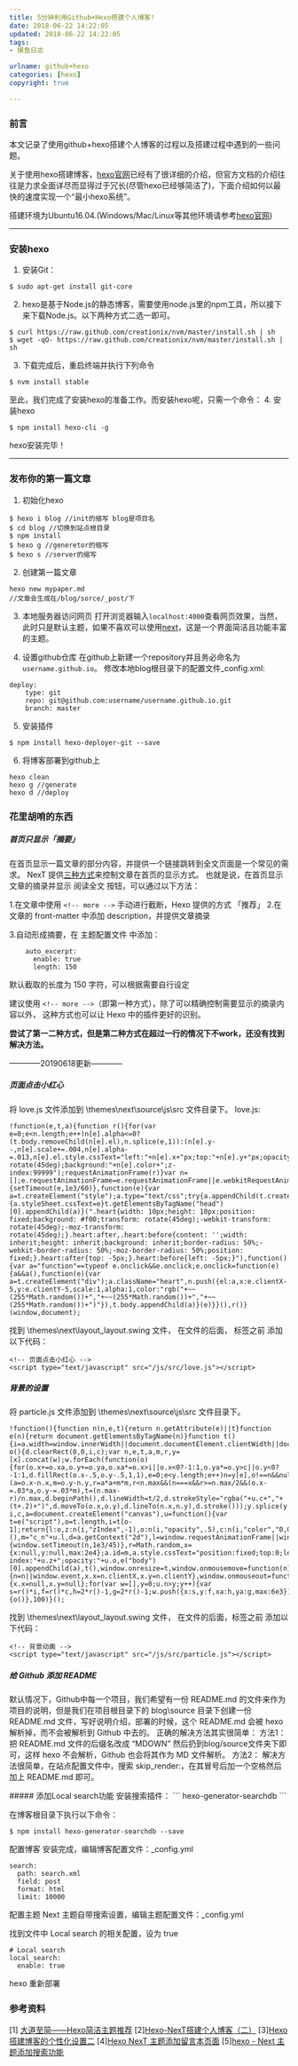 ```yaml
---
title: 5分钟利用Github+Hexo搭建个人博客!
date: 2018-06-22 14:22:05
updated: 2018-06-22 14:22:05
tags:
- 摸鱼日志

urlname: github+hexo
categories: [hexo]
copyright: true

---
```


### 前言
本文记录了使用github+hexo搭建个人博客的过程以及搭建过程中遇到的一些问题。


关于使用hexo搭建博客，[hexo官网](https://hexo.io/zh-cn/)已经有了很详细的介绍，但官方文档的介绍往往是力求全面详尽而显得过于冗长(尽管hexo已经够简洁了)，下面介绍如何以最快的速度实现一个“最小hexo系统”。

搭建环境为Ubuntu16.04.(Windows/Mac/Linux等其他环境请参考[hexo官网](https://hexo.io/zh-cn/))

<!-- more -->
- - -

### 安装hexo
1. 安装Git：
```
$ sudo apt-get install git-core
```

2. hexo是基于Node.js的静态博客，需要使用node.js里的npm工具，所以接下来下载Node.js。以下两种方式二选一即可。
```
$ curl https://raw.github.com/creationix/nvm/master/install.sh | sh
$ wget -qO- https://raw.github.com/creationix/nvm/master/install.sh | sh
```

3. 下载完成后，重启终端并执行下列命令
```
$ nvm install stable
```
至此，我们完成了安装hexo的准备工作。而安装hexo呢，只需一个命令：
4. 安装hexo
```
$ npm install hexo-cli -g
```

hexo安装完毕！
- - -

### 发布你的第一篇文章
1. 初始化hexo
```
$ hexo i blog //init的缩写 blog是项目名
$ cd blog //切换到站点根目录
$ npm install
$ hexo g //generetor的缩写
$ hexo s //server的缩写
```

2. 创建第一篇文章
```
hexo new mypaper.md
//文章会生成在/blog/sorce/_post/下
```

3. 本地服务器访问网页
打开浏览器输入`localhost:4000`查看网页效果，当然，此时只是默认主题，如果不喜欢可以使用[next](https://github.com/iissnan/hexo-theme-next)，这是一个界面简洁且功能丰富的主题。

4. 设置github仓库
在github上新建一个repository并且务必命名为`username.github.io`。
修改本地blog根目录下的配置文件_config.xml:
```
deploy:
	type: git
	repo: git@github.com:username/username.github.io.git
	branch: master
```

5. 安装插件
```
$ npm install hexo-deployer-git --save
```

6. 将博客部署到github上
```
hexo clean
hexo g //generate
hexo d //deploy
```


### 花里胡哨的东西
##### 首页只显示「摘要」

在首页显示一篇文章的部分内容，并提供一个链接跳转到全文页面是一个常见的需求。 NexT 提供[三种方式](http://theme-next.iissnan.com/faqs.html#%E9%A6%96%E9%A1%B5%E6%98%BE%E7%A4%BA%E6%96%87%E7%AB%A0%E6%91%98%E5%BD%95)来控制文章在首页的显示方式。 也就是说，在首页显示文章的摘录并显示 阅读全文 按钮，可以通过以下方法：

1.在文章中使用 `<!-- more -->` 手动进行截断，Hexo 提供的方式 「推荐」
2.在文章的 front-matter 中添加 description，并提供文章摘录

3.自动形成摘要，在 主题配置文件 中添加：
```
    auto_excerpt:
      enable: true
      length: 150
```
默认截取的长度为 150 字符，可以根据需要自行设定

建议使用 `<!-- more -->`（即第一种方式），除了可以精确控制需要显示的摘录内容以外， 这种方式也可以让 Hexo 中的插件更好的识别。

**尝试了第一二种方式，但是第二种方式在超过一行的情况下不work，还没有找到解决方法。**


————20190618更新————


##### 页面点击小红心

将 love.js 文件添加到 \themes\next\source\js\src 文件目录下。
love.js:
```
!function(e,t,a){function r(){for(var e=0;e<n.length;e++)n[e].alpha<=0?(t.body.removeChild(n[e].el),n.splice(e,1)):(n[e].y--,n[e].scale+=.004,n[e].alpha-=.013,n[e].el.style.cssText="left:"+n[e].x+"px;top:"+n[e].y+"px;opacity:"+n[e].alpha+";transform:scale("+n[e].scale+","+n[e].scale+") rotate(45deg);background:"+n[e].color+";z-index:99999");requestAnimationFrame(r)}var n=[];e.requestAnimationFrame=e.requestAnimationFrame||e.webkitRequestAnimationFrame||e.mozRequestAnimationFrame||e.oRequestAnimationFrame||e.msRequestAnimationFrame||function(e){setTimeout(e,1e3/60)},function(e){var a=t.createElement("style");a.type="text/css";try{a.appendChild(t.createTextNode(e))}catch(t){a.styleSheet.cssText=e}t.getElementsByTagName("head")[0].appendChild(a)}(".heart{width: 10px;height: 10px;position: fixed;background: #f00;transform: rotate(45deg);-webkit-transform: rotate(45deg);-moz-transform: rotate(45deg);}.heart:after,.heart:before{content: '';width: inherit;height: inherit;background: inherit;border-radius: 50%;-webkit-border-radius: 50%;-moz-border-radius: 50%;position: fixed;}.heart:after{top: -5px;}.heart:before{left: -5px;}"),function(){var a="function"==typeof e.onclick&&e.onclick;e.onclick=function(e){a&&a(),function(e){var a=t.createElement("div");a.className="heart",n.push({el:a,x:e.clientX-5,y:e.clientY-5,scale:1,alpha:1,color:"rgb("+~~(255*Math.random())+","+~~(255*Math.random())+","+~~(255*Math.random())+")"}),t.body.appendChild(a)}(e)}}(),r()}(window,document);

```
找到 \themes\next\layout\_layout.swing 文件， 在文件的后面，</body> 标签之前 添加以下代码：
```
<!-- 页面点击小红心 -->
<script type="text/javascript" src="/js/src/love.js"></script>
```


##### 背景的设置
将 particle.js 文件添加到 \themes\next\source\js\src 文件目录下。
```
!function(){function n(n,e,t){return n.getAttribute(e)||t}function e(n){return document.getElementsByTagName(n)}function t(){i=a.width=window.innerWidth||document.documentElement.clientWidth||document.body.clientWidth,c=a.height=window.innerHeight||document.documentElement.clientHeight||document.body.clientHeight}function o(){d.clearRect(0,0,i,c);var n,e,t,a,m,r,y=[x].concat(w);w.forEach(function(o){for(o.x+=o.xa,o.y+=o.ya,o.xa*=o.x>i||o.x<0?-1:1,o.ya*=o.y>c||o.y<0?-1:1,d.fillRect(o.x-.5,o.y-.5,1,1),e=0;e<y.length;e++)n=y[e],o!==n&&null!==n.x&&null!==n.y&&(a=o.x-n.x,m=o.y-n.y,r=a*a+m*m,r<n.max&&(n===x&&r>=n.max/2&&(o.x-=.03*a,o.y-=.03*m),t=(n.max-r)/n.max,d.beginPath(),d.lineWidth=t/2,d.strokeStyle="rgba("+u.c+","+(t+.2)+")",d.moveTo(o.x,o.y),d.lineTo(n.x,n.y),d.stroke()));y.splice(y.indexOf(o),1)}),l(o)}var i,c,a=document.createElement("canvas"),u=function(){var t=e("script"),o=t.length,i=t[o-1];return{l:o,z:n(i,"zIndex",-1),o:n(i,"opacity",.5),c:n(i,"color","0,0,0"),n:n(i,"count",99)}}(),m="c_n"+u.l,d=a.getContext("2d"),l=window.requestAnimationFrame||window.webkitRequestAnimationFrame||window.mozRequestAnimationFrame||window.oRequestAnimationFrame||window.msRequestAnimationFrame||function(n){window.setTimeout(n,1e3/45)},r=Math.random,x={x:null,y:null,max:2e4};a.id=m,a.style.cssText="position:fixed;top:0;left:0;z-index:"+u.z+";opacity:"+u.o,e("body")[0].appendChild(a),t(),window.onresize=t,window.onmousemove=function(n){n=n||window.event,x.x=n.clientX,x.y=n.clientY},window.onmouseout=function(){x.x=null,x.y=null};for(var w=[],y=0;u.n>y;y++){var s=r()*i,f=r()*c,h=2*r()-1,g=2*r()-1;w.push({x:s,y:f,xa:h,ya:g,max:6e3})}setTimeout(function(){o()},100)}();

```
找到 \themes\next\layout\_layout.swing 文件， 在文件的后面，</body>标签之前 添加以下代码：
```
<!-- 背景动画 -->
<script type="text/javascript" src="/js/src/particle.js"></script>
```
##### 给 Github 添加 README
默认情况下，Github中每一个项目，我们希望有一份 README.md 的文件来作为项目的说明，但是我们在项目根目录下的 blog\source 目录下创建一份 README.md 文件，写好说明介绍，部署的时候，这个 README.md 会被 hexo 解析掉，而不会被解析到 Github 中去的。
正确的解决方法其实很简单：
方法1：
把 README.md 文件的后缀名改成 “MDOWN” 然后扔到blog/source文件夹下即可，这样 hexo 不会解析，Github 也会将其作为 MD 文件解析。
方法2：
解决方法很简单，在站点配置文件中，搜索 skip_render:，在其冒号后加一个空格然后加上 README.md 即可。


<div style='display: none'>
##### 实现guestbook留言板功能
进入到博客的根目录，运行命令：
```
hexo new page guestbook
```
</div>
##### 添加Local search功能
安装搜索插件：
```
hexo-generator-searchdb
```

在博客根目录下执行以下命令：
```
$ npm install hexo-generator-searchdb --save
```
配置博客
安装完成，编辑博客配置文件：_config.yml
```
search:
  path: search.xml
  field: post
  format: html
  limit: 10000
```
配置主题
Next 主题自带搜索设置，编辑主题配置文件：_config.yml

找到文件中 Local search 的相关配置，设为 true
```
# Local search
local_search:
  enable: true
```
hexo 重新部署



### 参考资料
[1] [大道至简——Hexo简洁主题推荐](https://www.haomwei.com/technology/maupassant-hexo.html)
[2][Hexo-NexT搭建个人博客（二）](https://neveryu.github.io/2016/09/30/hexo-next-two/#5-%E9%BC%A0%E6%A0%87%E7%82%B9%E5%87%BB%E5%B0%8F%E7%BA%A2%E5%BF%83%E7%9A%84%E8%AE%BE%E7%BD%AE)
[3][Hexo 搭建博客的个性化设置二](https://dingxuewen.com/2017/03/03/Hexo%E6%90%AD%E5%BB%BA%E5%8D%9A%E5%AE%A2%E7%9A%84%E4%B8%AA%E6%80%A7%E5%8C%96%E8%AE%BE%E7%BD%AE%E4%BA%8C/)
[4][Hexo NexT 主题添加留言本页面](https://blog.paddings.cn/2016/05/11/blog/hexo-guestbook/)
[5][hexo - Next 主题添加搜索功能](https://yashuning.github.io/2018/06/29/hexo-Next-%E4%B8%BB%E9%A2%98%E6%B7%BB%E5%8A%A0%E6%90%9C%E7%B4%A2%E5%8A%9F%E8%83%BD/)